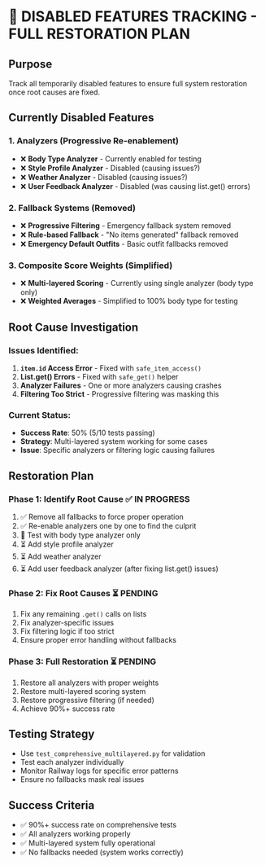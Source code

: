 # 🚫 DISABLED FEATURES TRACKING - FULL RESTORATION PLAN

## **Purpose**
Track all temporarily disabled features to ensure full system restoration once root causes are fixed.

## **Currently Disabled Features**

### 1. **Analyzers (Progressive Re-enablement)**
- ❌ **Body Type Analyzer** - Currently enabled for testing
- ❌ **Style Profile Analyzer** - Disabled (causing issues?)
- ❌ **Weather Analyzer** - Disabled (causing issues?)
- ❌ **User Feedback Analyzer** - Disabled (was causing list.get() errors)

### 2. **Fallback Systems (Removed)**
- ❌ **Progressive Filtering** - Emergency fallback system removed
- ❌ **Rule-based Fallback** - "No items generated" fallback removed
- ❌ **Emergency Default Outfits** - Basic outfit fallbacks removed

### 3. **Composite Score Weights (Simplified)**
- ❌ **Multi-layered Scoring** - Currently using single analyzer (body type only)
- ❌ **Weighted Averages** - Simplified to 100% body type for testing

## **Root Cause Investigation**

### **Issues Identified:**
1. **`item.id` Access Error** - Fixed with `safe_item_access()`
2. **List.get() Errors** - Fixed with `safe_get()` helper
3. **Analyzer Failures** - One or more analyzers causing crashes
4. **Filtering Too Strict** - Progressive filtering was masking this

### **Current Status:**
- **Success Rate**: 50% (5/10 tests passing)
- **Strategy**: Multi-layered system working for some cases
- **Issue**: Specific analyzers or filtering logic causing failures

## **Restoration Plan**

### **Phase 1: Identify Root Cause** ✅ IN PROGRESS
1. ✅ Remove all fallbacks to force proper operation
2. ✅ Re-enable analyzers one by one to find the culprit
3. 🔄 Test with body type analyzer only
4. ⏳ Add style profile analyzer
5. ⏳ Add weather analyzer
6. ⏳ Add user feedback analyzer (after fixing list.get() issues)

### **Phase 2: Fix Root Causes** ⏳ PENDING
1. Fix any remaining `.get()` calls on lists
2. Fix analyzer-specific issues
3. Fix filtering logic if too strict
4. Ensure proper error handling without fallbacks

### **Phase 3: Full Restoration** ⏳ PENDING
1. Restore all analyzers with proper weights
2. Restore multi-layered scoring system
3. Restore progressive filtering (if needed)
4. Achieve 90%+ success rate

## **Testing Strategy**
- Use `test_comprehensive_multilayered.py` for validation
- Test each analyzer individually
- Monitor Railway logs for specific error patterns
- Ensure no fallbacks mask real issues

## **Success Criteria**
- ✅ 90%+ success rate on comprehensive tests
- ✅ All analyzers working properly
- ✅ Multi-layered system fully operational
- ✅ No fallbacks needed (system works correctly)
